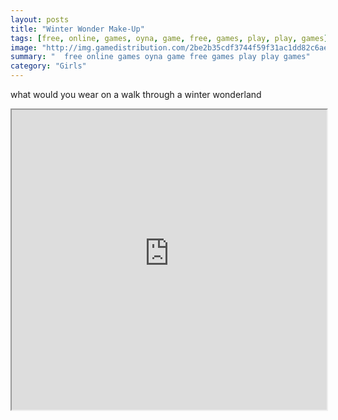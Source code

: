 ```yaml
---
layout: posts
title: "Winter Wonder Make-Up"
tags: [free, online, games, oyna, game, free, games, play, play, games]
image: "http://img.gamedistribution.com/2be2b35cdf3744f59f31ac1dd82c6ae4.jpg"
summary: "  free online games oyna game free games play play games"
category: "Girls"
---
```


what would you wear on a walk through a winter wonderland

<iframe width="100%" height="480px;" src="http://flash.gamedistribution.com?game=2be2b35cdf3744f59f31ac1dd82c6ae4"></iframe>
